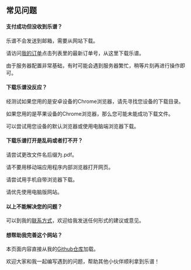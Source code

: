 ## 常见问题

#### 支付成功但没收到乐谱？

乐谱不会发送到邮箱，需要从网站下载。

请访问[我的订单](/account_summary)点击列表里的最新订单号，从这里下载乐谱。

由于服务器配置非常基础，有时可能会遇到服务器繁忙，稍等片刻再进行操作即可。

#### 下载乐谱没反应？

经测试如果您用的是安卓设备的Chrome浏览器，请先寻找您设备的下载目录。

如果您用的是苹果设备的Chrome浏览器，那么您可能未能成功下载文件。

可以尝试用您设备的默认浏览器或使用电脑端浏览器下载。

#### 下载乐谱打开是乱码或者打不开？

请尝试更改文件名后缀为.pdf。

请不要用移动端应用程序内部浏览器打开网页。

请尝试用手机自带浏览器下载。

请优先使用电脑版网站。

#### 以上不能解决您的问题？

可以到我的[联系方式](/contact)，欢迎给我发送任何形式的建议或意见。

#### 想帮助我完善这个网站？

本页面内容直接从我的[Github仓库](https://github.com/PaRaD1SE98/MyBlogFAQ)加载。

欢迎大家和我一起编写遇到的问题，帮助其他小伙伴顺利拿到乐谱！
